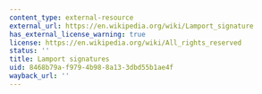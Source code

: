 ```yaml
---
content_type: external-resource
external_url: https://en.wikipedia.org/wiki/Lamport_signature
has_external_license_warning: true
license: https://en.wikipedia.org/wiki/All_rights_reserved
status: ''
title: Lamport signatures
uid: 8468b79a-f979-4b98-8a13-3dbd55b1ae4f
wayback_url: ''
---
```

